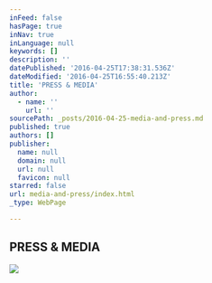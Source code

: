 ```yaml
---
inFeed: false
hasPage: true
inNav: true
inLanguage: null
keywords: []
description: ''
datePublished: '2016-04-25T17:38:31.536Z'
dateModified: '2016-04-25T16:55:40.213Z'
title: 'PRESS & MEDIA'
author:
  - name: ''
    url: ''
sourcePath: _posts/2016-04-25-media-and-press.md
published: true
authors: []
publisher:
  name: null
  domain: null
  url: null
  favicon: null
starred: false
url: media-and-press/index.html
_type: WebPage

---
```

<article style=""><h1>PRESS &amp; MEDIA</h1><img src="https://s3-us-west-2.amazonaws.com/the-grid-img/p/881f00a8dd5bcd62cae12aea3ce519c12555be9c.jpg" /></article>